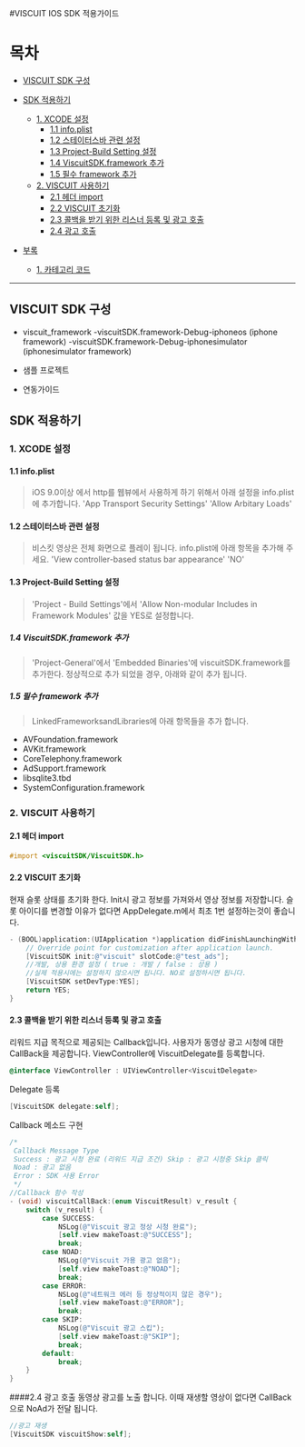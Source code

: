 #VISCUIT IOS SDK 적용가이드

목차
=================
* [VISCUIT SDK 구성](#viscuit-sdk-구성)
* [SDK 적용하기](#sdk-적용하기)
	* [1. XCODE 설정](#1-xcode-설정)
		* [1.1 info.plist](#11-infoplist)
		* [1.2 스테이터스바 관련 설정](#12-스테이터스바-관련-설정)
		* [1.3 Project-Build Setting 설정](#13-project-build-setting-설정)
		* [1.4 ViscuitSDK.framework 추가](#14-viscuitsdkframework-추가)
		* [1.5 필수 framework 추가](#15-필수-framework-추가)
    * [2. VISCUIT 사용하기](#2-viscuit-사용하기)
    	* [2.1 헤더 import](#21-헤더-import)
    	* [2.2 VISCUIT 초기화](#22-viscuit-초기화)
    	* [2.3 콜백을 받기 위한 리스너 등록 및 광고 호출](#23-콜백을-받기-위한-리스너-등록-및-광고-호출)
    	* [2.4 광고 호출](#24-광고-호출)

* [부록](#부록)
	* [1. 카테고리 코드](#1-카테고리-코드)

---

## VISCUIT SDK 구성
- viscuit_framework
 -viscuitSDK.framework-Debug-iphoneos (iphone framework)
 -viscuitSDK.framework-Debug-iphonesimulator (iphonesimulator framework)

- 샘플 프로젝트
- 연동가이드


## SDK 적용하기

###  1. XCODE 설정
#### 1.1 info.plist
>  iOS 9.0이상 에서 http를 웹뷰에서 사용하게 하기 위해서 아래 설정을 info.plist에 추가합니다.
'App Transport Security Settings'
'Allow Arbitary Loads'


#### 1.2 스테이터스바 관련 설정
> 비스킷 영상은 전체 화면으로 플레이 됩니다. info.plist에 아래 항목을 추가해 주세요.
'View controller-based status bar appearance' 'NO'

####  1.3 Project-Build Setting 설정
> 'Project - Build Settings'에서 'Allow Non-modular Includes in Framework Modules' 값을 YES로 설정합니다.



##### 1.4 ViscuitSDK.framework 추가
> 'Project-General'에서 'Embedded Binaries'에 viscuitSDK.framework를 추가한다. 정상적으로 추가 되었을 경우, 아래와 같이 추가 됩니다.



##### 1.5 필수 framework 추가
> LinkedFrameworksandLibraries에 아래 항목들을 추가 합니다.
- AVFoundation.framework
- AVKit.framework
- CoreTelephony.framework
- AdSupport.framework
- libsqlite3.tbd
- SystemConfiguration.framework


### 2. VISCUIT 사용하기

#### 2.1 헤더 import
```objectivec
#import <viscuitSDK/ViscuitSDK.h>
```

#### 2.2 VISCUIT 초기화
현재 슬롯 상태를 초기화 한다. Init시 광고 정보를 가져와서 영상 정보를 저장합니다.
슬롯 아이디를 변경할 이유가 없다면 AppDelegate.m에서 최초 1번 설정하는것이 좋습니다.
```objectivec
- (BOOL)application:(UIApplication *)application didFinishLaunchingWithOptions:(NSDictionary *)launchOptions {
    // Override point for customization after application launch.
    [ViscuitSDK init:@"viscuit" slotCode:@"test_ads"];
    //개발, 상용 환경 설정 ( true : 개발 / false : 상용 )
    //실제 적용시에는 설정하지 않으시면 됩니다. NO로 설정하시면 됩니다.
    [ViscuitSDK setDevType:YES];
    return YES;
}

```


#### 2.3 콜백을 받기 위한 리스너 등록 및 광고 호출
리워드 지급 목적으로 제공되는 Callback입니다.
사용자가 동영상 광고 시청에 대한 CallBack을 제공합니다.
ViewController에 ViscuitDelegate를 등록합니다.
```objectivec
@interface ViewController : UIViewController<ViscuitDelegate>
```
Delegate 등록
```objectivec
[ViscuitSDK delegate:self];
```

Callback 메소드 구현
```objectivec
/*
 Callback Message Type
 Success : 광고 시청 완료 (리워드 지급 조건) Skip : 광고 시청중 Skip 클릭
 Noad : 광고 없음
 Error : SDK 사용 Error
 */
//Callback 함수 작성
- (void) viscuitCallBack:(enum ViscuitResult) v_result {
    switch (v_result) {
        case SUCCESS:
            NSLog(@"Viscuit 광고 정상 시청 완료");
            [self.view makeToast:@"SUCCESS"];
            break;
        case NOAD:
            NSLog(@"Viscuit 가용 광고 없음");
            [self.view makeToast:@"NOAD"];
            break;
        case ERROR:
            NSLog(@"네트워크 에러 등 정상적이지 않은 경우");
            [self.view makeToast:@"ERROR"];
            break;
        case SKIP:
            NSLog(@"Viscuit 광고 스킵");
            [self.view makeToast:@"SKIP"];
            break;
        default:
            break;
    }
}
```

####2.4 광고 호출
동영상 광고를 노출 합니다.
이때 재생할 영상이 없다면 CallBack으로 NoAd가 전달 됩니다.
```objectivec
//광고 재생
[ViscuitSDK viscuitShow:self];
```
